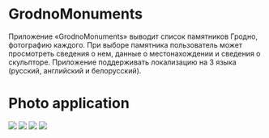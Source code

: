 # GrodnoMonuments
Приложение «GrodnoMonuments» выводит список памятников Гродно, фотографию каждого. При выборе памятника пользователь может просмотреть сведения о нем, данные о местонахождении и сведения о скульпторе. Приложение поддерживать локализацию на 3 языка (русский, английский и белорусский). 

# Photo application
![](https://github.com/AleinikK666/GrodnoMonuments/blob/main/photo/1.png) ![](https://github.com/AleinikK666/GrodnoMonuments/blob/main/photo/2.png) ![](https://github.com/AleinikK666/GrodnoMonuments/blob/main/photo/3.png) ![](https://github.com/AleinikK666/GrodnoMonuments/blob/main/photo/4.png)
